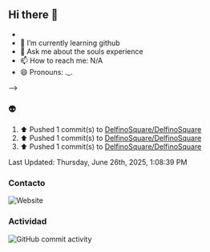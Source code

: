 ## Hi there 👋






- 
- 🌱 I’m currently learning github
- 💬 Ask me about the souls experience
- 📫 How to reach me: N/A
- 😄 Pronouns: ._.

-->
### :alien:
<!--RECENT_ACTIVITY:start-->
1. ⬆️ Pushed 1 commit(s) to [DelfinoSquare/DelfinoSquare](https://github.com/DelfinoSquare/DelfinoSquare)<br>
2. ⬆️ Pushed 1 commit(s) to [DelfinoSquare/DelfinoSquare](https://github.com/DelfinoSquare/DelfinoSquare)<br>
3. ⬆️ Pushed 1 commit(s) to [DelfinoSquare/DelfinoSquare](https://github.com/DelfinoSquare/DelfinoSquare)<br>
<!--RECENT_ACTIVITY:end-->
<!--RECENT_ACTIVITY:last_update-->
Last Updated: Thursday, June 26th, 2025, 1:08:39 PM
<!--RECENT_ACTIVITY:last_update_end-->
### Contacto

![Website](https://img.shields.io/website?url=https%3A%2F%2Fgithub.com%2FDelfinoSquare)


### Actividad

![GitHub commit activity](https://img.shields.io/github/commit-activity/m/DelfinoSquare/DelfinoSquare)

